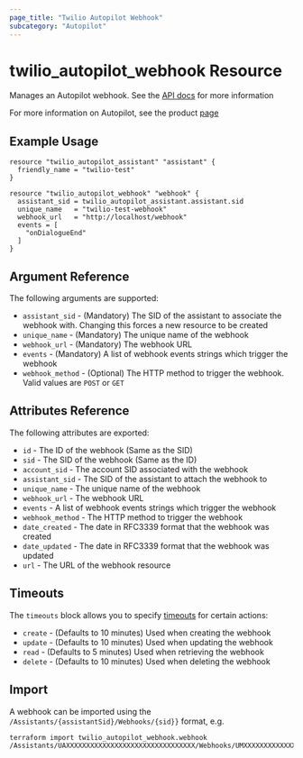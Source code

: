 ```yaml
---
page_title: "Twilio Autopilot Webhook"
subcategory: "Autopilot"
---
```


# twilio_autopilot_webhook Resource

Manages an Autopilot webhook. See the [API docs](https://www.twilio.com/docs/autopilot/api/event-webhooks) for more information

For more information on Autopilot, see the product [page](https://www.twilio.com/autopilot)

## Example Usage

```hcl
resource "twilio_autopilot_assistant" "assistant" {
  friendly_name = "twilio-test"
}

resource "twilio_autopilot_webhook" "webhook" {
  assistant_sid = twilio_autopilot_assistant.assistant.sid
  unique_name   = "twilio-test-webhook"
  webhook_url   = "http://localhost/webhook"
  events = [
    "onDialogueEnd"
  ]
}
```

## Argument Reference

The following arguments are supported:

- `assistant_sid` - (Mandatory) The SID of the assistant to associate the webhook with. Changing this forces a new resource to be created
- `unique_name` - (Mandatory) The unique name of the webhook
- `webhook_url` - (Mandatory) The webhook URL
- `events` - (Mandatory) A list of webhook events strings which trigger the webhook
- `webhook_method` - (Optional) The HTTP method to trigger the webhook. Valid values are `POST` or `GET`

## Attributes Reference

The following attributes are exported:

- `id` - The ID of the webhook (Same as the SID)
- `sid` - The SID of the webhook (Same as the ID)
- `account_sid` - The account SID associated with the webhook
- `assistant_sid` - The SID of the assistant to attach the webhook to
- `unique_name` - The unique name of the webhook
- `webhook_url` - The webhook URL
- `events` - A list of webhook events strings which trigger the webhook
- `webhook_method` - The HTTP method to trigger the webhook
- `date_created` - The date in RFC3339 format that the webhook was created
- `date_updated` - The date in RFC3339 format that the webhook was updated
- `url` - The URL of the webhook resource

## Timeouts

The `timeouts` block allows you to specify [timeouts](https://www.terraform.io/docs/configuration/resources.html#timeouts) for certain actions:

- `create` - (Defaults to 10 minutes) Used when creating the webhook
- `update` - (Defaults to 10 minutes) Used when updating the webhook
- `read` - (Defaults to 5 minutes) Used when retrieving the webhook
- `delete` - (Defaults to 10 minutes) Used when deleting the webhook

## Import

A webhook can be imported using the `/Assistants/{assistantSid}/Webhooks/{sid}}` format, e.g.

```shell
terraform import twilio_autopilot_webhook.webhook /Assistants/UAXXXXXXXXXXXXXXXXXXXXXXXXXXXXXXXX/Webhooks/UMXXXXXXXXXXXXXXXXXXXXXXXXXXXXXXXX
```
